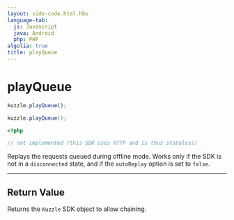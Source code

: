 ```yaml
---
layout: side-code.html.hbs
language-tab:
  js: Javascript
  java: Android
  php: PHP
algolia: true
title: playQueue
---
```


# playQueue

```js
kuzzle.playQueue();
```

```java
kuzzle.playQueue();
```

```php
<?php

// not implemented (this SDK uses HTTP and is thus stateless)
```

Replays the requests queued during offline mode. Works only if the SDK is not in a ``disconnected`` state, and if the ``autoReplay`` option is set to ``false``.

---

## Return Value

Returns the `Kuzzle` SDK object to allow chaining.
